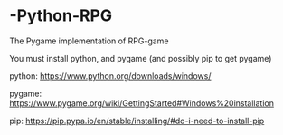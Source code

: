 # -Python-RPG
The Pygame implementation of RPG-game

You must install python, and pygame (and possibly pip to get pygame)

python:
https://www.python.org/downloads/windows/

pygame:
https://www.pygame.org/wiki/GettingStarted#Windows%20installation

pip:
https://pip.pypa.io/en/stable/installing/#do-i-need-to-install-pip
